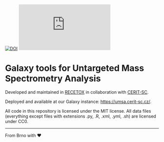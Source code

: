 [![DOI](https://zenodo.org/badge/DOI/10.5281/zenodo.6035335.svg)](https://doi.org/10.5281/zenodo.6035335)
[![Matrix](https://img.shields.io/matrix/recetox-galaxytools:matrix.org)](https://matrix.to/#/#recetox-galaxytools:matrix.org)

# Galaxy tools for Untargeted Mass Spectrometry Analysis

Developed and maintained in [RECETOX](https://www.recetox.muni.cz/en) in collaboration with [CERIT-SC](https://www.cerit-sc.cz/).

Deployed and available at our Galaxy instance: https://umsa.cerit-sc.cz/.

All code in this repository is licensed under the MIT license. 
All data files (everything except files with extensions .py, .R, .xml, .yml, .sh) are licensed under CC0.

---
From Brno with ♥️
